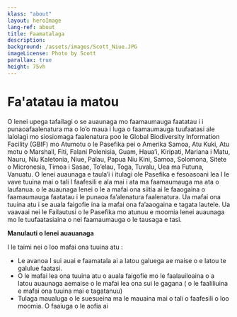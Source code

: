 ```yaml
---
klass: "about"
layout: heroImage
lang-ref: about
title: Faamatalaga
description: 
background: /assets/images/Scott_Niue.JPG
imageLicense: Photo by Scott
parallax: true
height: 75vh
---
```

# Fa'atatau ia matou

O lenei upega tafailagi o se auaunaga mo faamaumauga faatatau i i punaoafaalenatura ma o lo’o maua i luga o faamaumauga tuufaatasi ale lalolagi mo siosiomaga faalenatura poo le Global Biodiversity Information Facility (GBIF) mo Atumotu o le Pasefika pei o Amerika Samoa, Atu Kuki, Atu motu o Marshall, Fiti, Falani Polenisia, Guam, Haua’i, Kiripati, Mariana i Matu, Nauru, Niu Kaletonia, Niue, Palau, Papua Niu Kini, Samoa, Solomona, Sitete o Micronesia, Timoa i Sasae, To’elau, Toga, Tuvalu, Uea ma Futuna, Vanuatu.
O lenei auaunaga e taula’i  i itulagi ole Pasefika e fesoasoani lea I le vave tuuina mai o tali I faafesili e ala  mai i ata ma faamaumauga ma ata o laufanua. o le auaunaga lenei o le a mafai ona siitia ai le faaogaina o faamaumauga faatatau i le punaoa fa’alenatura faalenatura. Ua mafai ona tuuina atu i se auala faigofie ina ia mafai ona fa’aaogaina e tagata lautele. Ua vaavaai nei le Failautusi o le Pasefika mo atunuu e moomia lenei auaunaga mo le tuufaatasiaina o nei faamaumauga o le tausaga e tasi.

**Manulauti o lenei auauanaga**

I le taimi nei o loo mafai ona tuuina atu :

* Le avanoa I sui auai e faamatala ai a latou galuega ae maise  o e latou te galulue faatasi.
* O le mafai lea ona tuuina atu o auala faigofie mo le faalauiloaina o a latou auaunaga aemaise o le mafai lea ona sui le gagana ( o le faaliliuina e mafai ona tuuina mai e tagatanuu)
* Tulaga maualuga o le suesueina ma le mauaina mai o tali o faafesili o loo moomia. O faaiuga o le aofia ai 

